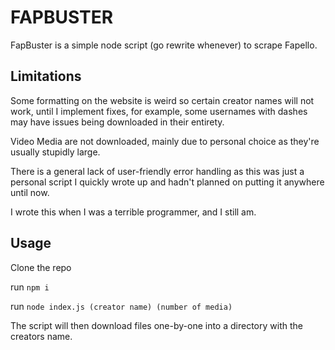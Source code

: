 # FAPBUSTER

FapBuster is a simple node script (go rewrite whenever) to scrape Fapello.


## Limitations
Some formatting on the website is weird so certain creator names will not work, until I implement fixes, for example, some usernames with dashes may have issues being downloaded in their entirety.

Video Media are not downloaded, mainly due to personal choice as they're usually stupidly large.

There is a general lack of user-friendly error handling as this was just a personal script I quickly wrote up and hadn't planned on putting it anywhere until now.

I wrote this when I was a terrible programmer, and I still am.

## Usage


Clone the repo

run ``` npm i ```

run ``` node index.js (creator name) (number of media) ```


The script will then download files one-by-one into a directory with the creators name.
